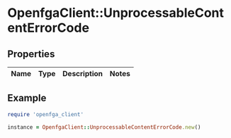 # OpenfgaClient::UnprocessableContentErrorCode

## Properties

| Name | Type | Description | Notes |
| ---- | ---- | ----------- | ----- |

## Example

```ruby
require 'openfga_client'

instance = OpenfgaClient::UnprocessableContentErrorCode.new()
```

